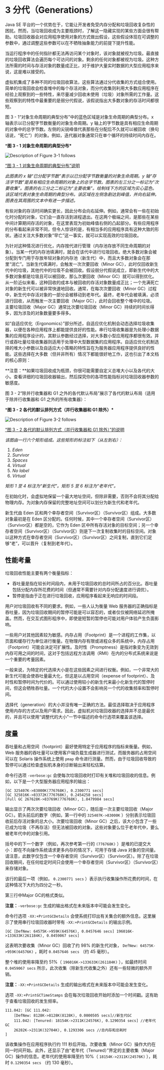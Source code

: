 # 3 分代（Generations）

Java SE 平台的一个优势在于，它能让开发者免受内存分配和垃圾回收复杂性的困扰。然而，当垃圾回收成为主要瓶颈时，了解这一隐藏实现的某些方面会很有帮助。垃圾回收器会对应用程序使用对象的方式做出假设，这些假设体现在可调整的参数中，通过调整这些参数可以在不牺牲抽象能力的前提下提升性能。

当运行程序中的任何指针都无法再访问某个对象时，该对象就被视为垃圾。最直接的垃圾回收算法会遍历每个可访问的对象。剩余的任何对象都被视为垃圾。这种方法所需的时间与存活对象的数量成正比，对于维护大量实时数据的大型应用程序来说，这是难以接受的。

虚拟机集成了多种不同的垃圾回收算法，这些算法通过分代收集的方式组合使用。简单的垃圾回收会检查堆中的每个存活对象，而分代收集则利用大多数应用程序在经验上观察到的一些特性，来尽量减少回收未使用（垃圾）对象所需的工作量。这些观察到的特性中最重要的是弱分代假说，该假说指出大多数对象的存活时间都很短。

图 3 - 1“对象生命周期的典型分布”中的蓝色区域是对象生命周期的典型分布。x 轴表示以已分配字节数衡量的对象生命周期。y 轴上的字节数是具有相应生命周期的对象中的总字节数。左侧的尖锐峰值代表那些在分配后不久就可以被回收（换句话说，“死亡”）的对象。例如，迭代器对象通常只在单个循环的持续时间内存在。

***图 3 - 1 对象生命周期的典型分布\***

![Description of Figure 3-1 follows](./assets/README/jsgct_dt_003_alc_vs_srvng.png)

[“图 3 - 1 对象生命周期的典型分布”说明](https://docs.oracle.com/javase/8/docs/technotes/guides/vm/gctuning/img_text/jsgct_dt_003_alc_vs_srvng.html)

*此图表的 x 轴“已分配字节数”表示以已分配字节数衡量的对象生命周期。y 轴“存活字节数”是具有相应生命周期的对象上的总字节数。图表的左三分之一标记为“次要收集”。图表的右三分之二标记为“主要收集”。绘制线下方的区域为实心蓝色。该区域代表对象生命周期的典型分布。该区域在左侧急剧达到峰值，并向右延伸。图表在其周围的文本中有进一步描述。*

有些对象的存活时间确实更长，因此分布会向右延伸。例如，通常会有一些在初始化时分配的对象，它们会一直存活到进程退出。在这两个极端之间，是那些在某些中间计算期间存活的对象，在这里表现为初始峰值右侧的凸起部分。有些应用程序的分布看起来非常不同，但令人惊讶的是，有相当多的应用程序具有这种大致的形状。通过关注大多数对象“早亡”这一事实，就可以实现高效的垃圾回收。

为针对这种情况进行优化，内存按代进行管理（内存池存放不同生命周期的对象）。当某一代的内存池填满时，就会在该代中进行垃圾回收。绝大多数对象会被分配到专门用于存放年轻对象的内存池（新生代）中，而且大多数对象会在那里“消亡”。当新生代填满时，会触发一次次要回收（Minor GC），此时仅回收新生代中的垃圾，其他代中的垃圾不会被回收。假设弱分代假说成立，即新生代中的大多数对象都是垃圾且可以被回收，那么次要回收（Minor GC）就可以得到优化。从一阶近似来看，这种回收的成本与被回收的存活对象数量成正比；一个充满死亡对象的新生代可以被非常快速地回收。通常，在每次次要回收（Minor GC）过程中，新生代中存活对象的一部分会被移动到老年代。最终，老年代会被填满，必须进行回收，从而触发一次主要回收（Major GC），此时会回收整个堆中的垃圾。 主要垃圾回收（Major GC）通常比次要垃圾回收（Minor GC）持续的时间长得多，因为涉及的对象数量要多得多。

如“自适应优化（Ergonomics）”部分所述，自适应优化机制会动态选择垃圾收集器，以便在各种应用程序上都能提供良好的性能。串行垃圾收集器是为处理小数据集的应用程序设计的，其默认参数经过选择，对大多数小型应用程序都很有效。并行或吞吐量垃圾收集器则适用于处理中大型数据集的应用程序。自适应优化机制选择的堆大小参数以及自适应大小策略的特性旨在为服务器应用程序提供良好的性能。这些选择在大多数（但并非所有）情况下都能很好地工作，这也引出了本文档的核心原则：

 **注意：**如果垃圾回收成为瓶颈，你很可能需要自定义总堆大小以及各代的大小。查看详细的垃圾回收器输出，然后探究你的各项性能指标对垃圾回收器参数的敏感度。

图 3 - 2“除并行收集器和 G1 之外的各代默认布局”展示了各代的默认布局（适用于除并行收集器和 G1 之外的所有收集器）：

***图 3 - 2 各代的默认排列方式（并行收集器和 G1 除外）\***

![Description of Figure 3-2 follows](./assets/README/jsgct_dt_001_armgnt_gn.png)

[“图 3 - 2 各代的默认排列方式（并行收集器和 G1 除外）”的说明](https://docs.oracle.com/javase/8/docs/technotes/guides/vm/gctuning/img_text/jsgct_dt_001_armgnt_gn.html)

*该图由一行六个矩形组成。这些矩形的标注如下（从左到右）：*

1. *Eden*
2. *Survivor*
3. *Spaces*
4. *Virtual*
5. *No label*
6. *Virtual*

*矩形 1 至 4 标注为“新生代”。矩形 5 至 6 标注为“老年代”。*

在初始化时，会虚拟地保留一个最大地址空间，但除非需要，否则不会将其分配给物理内存。为对象内存保留的完整地址空间可以划分为新生代和老年代。

新生代由 Eden 区和两个幸存者空间（Survivor区）（Survivor区）组成。大多数对象最初是在 Eden 区分配的。任何时候，其中一个幸存者空间（Survivor区）（Survivor区）都是空的，它作为 Eden 区中所有存活对象的目标空间；另一个幸存者空间（Survivor区）（Survivor区）则是下一次复制收集时的目标空间。对象以这种方式在幸存者空间（Survivor区）（Survivor区）之间复制，直到它们足够“老”，可以晋升（复制到老年代）。

## 性能考量

垃圾回收性能主要有两个衡量指标：

- 吞吐量是指在较长时间段内，未用于垃圾回收的总时间所占的百分比。吞吐量包括分配内存所花费的时间（但通常不需要针对内存分配速度进行调优）。
- 暂停是指由于正在进行垃圾回收，应用程序看起来无响应的时间段。

用户对垃圾回收有不同的要求。例如，一些人认为衡量 Web 服务器的正确指标是吞吐量，因为垃圾回收期间的暂停可能是可以容忍的，或者仅仅被网络延迟所掩盖。然而，在交互式图形程序中，即使是短暂的暂停也可能对用户体验产生负面影响。

一些用户对其他因素较为敏感。内存占用（Footprint）是一个进程的工作集，以页面和缓存行为单位进行衡量。在物理内存有限或进程众多的系统中，内存占用（Footprint）可能会决定可扩展性。及时性（Promptness）是指对象变为无效到内存可用之间的时间，这对于包括远程方法调用（RMI）在内的分布式系统来说是一个重要的考量因素。

一般来说，为特定的代选择大小是在这些因素之间进行权衡。例如，一个非常大的新生代可能会使吞吐量最大化，但这是以占用空间（expense of footprint）、及时性和暂停时间为代价的。可以通过使用较小的新生代来最小化新生代的暂停时间，但这会牺牲吞吐量。一个代的大小设置不会影响另一个代的收集频率和暂停时间。

选择代（generation）的大小并没有唯一正确的方法。最佳选择取决于应用程序使用内存的方式以及用户需求。因此，虚拟机对垃圾回收器的选择并不总是最优的，并且可以使用“调整代的大小”一节中描述的命令行选项来覆盖该选择。

##  度量

吞吐量和占用空间（footprint）最好使用特定于应用程序的指标来衡量。例如，Web 服务器的吞吐量可以使用客户端负载生成器进行测试，而服务器的占用空间可以在 Solaris 操作系统上使用 `pmap` 命令进行测量。然而，由于垃圾回收导致的暂停可以通过检查虚拟机本身的诊断输出来轻松估算。

命令行选项 `-verbose:gc` 会使每次垃圾回收时打印有关堆和垃圾回收的信息。例如，以下是一个大型服务器应用程序的输出：

```
[GC 325407K->83000K(776768K), 0.2300771 secs]
[GC 325816K->83372K(776768K), 0.2454258 secs]
[Full GC 267628K->83769K(776768K), 1.8479984 secs]
```

输出显示了两次次要垃圾回收（Minor GC），随后是一次主要垃圾回收（Major GC）。箭头前后的数字（例如，第一行中的 `325407K->83000K` ）分别表示垃圾回收前后存活对象的总大小。次要垃圾回收（Minor GC）之后，该大小包含了一些已成为垃圾（不再存活）但无法被回收的对象。这些对象要么位于老年代中，要么被老年代中的对象引用。

括号中的下一个数字（例如，再次参考第一行的 `(776768K)` ）是堆的已提交大小：即在不向操作系统请求更多内存的情况下，可用于存储 Java 对象的空间量。请注意，此数字仅包含一个幸存者空间（Survivor区）（Survivor区）。除了在垃圾回收期间，在任何给定时间只会使用一个幸存者空间（Survivor区）（Survivor区）来存储对象。

该行的最后一项（例如， `0.2300771 secs` ）表示执行收集操作所花费的时间，在这种情况下大约为四分之一秒。

第三行中Major GC的格式类似。

 **注意：**`-verbose:gc` 生成的输出格式在未来版本中可能会发生变化。

命令行选项 `-XX:+PrintGCDetails` 会使系统打印出有关集合的额外信息。这里展示了使用串行垃圾回收器时带有 `-XX:+PrintGCDetails` 的输出示例。

```
[GC [DefNew: 64575K->959K(64576K), 0.0457646 secs] 196016K->133633K(261184K), 0.0459067 secs]
```

这表明次要收集（Minor GC）回收了约 98% 的新生代对象， `DefNew: 64575K->959K(64576K)` ，耗时 `0.0457646 secs` （约 45 毫秒）。

整个堆的使用率降至约 51%（ `196016K->133633K(261184K)` ），如最终时间 `0.0459067 secs` 所示，此次收集（除新生代收集之外）还有一些轻微的额外开销。

 **注意：**`-XX:+PrintGCDetails` 生成的输出格式在未来版本中可能会发生变化。

选项 `-XX:+PrintGCTimeStamps` 会在每次垃圾回收开始时添加一个时间戳。这有助于查看垃圾回收的发生频率。

```
111.042: [GC 111.042: 
	[DefNew: 8128K->8128K(8128K), 0.0000505 secs]//新生代GC
	111.042: [Tenured: 18154K->2311K(24576K), 0.1290354 secs] //老年代GC
	26282K->2311K(32704K), 0.1293306 secs //总内存和总耗时
]
```

该收集操作在应用程序执行约 111 秒后开始。次要收集（Minor GC）操作大约在同一时间开始。此外，还显示了由“老年代（Tenured）”界定的主要收集（Major GC）操作的信息。老年代的使用率降至约 10%（ `18154K->2311K(24576K)` ），耗时 `0.1290354 secs` （约 130 毫秒）。